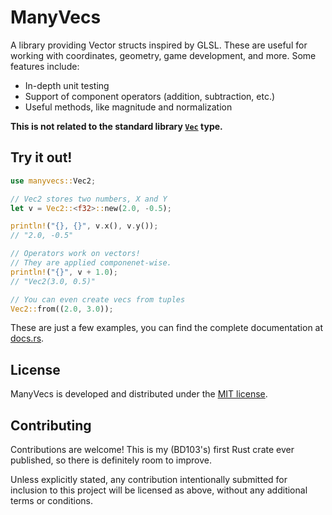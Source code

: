 # ManyVecs

A library providing Vector structs inspired by GLSL. These are useful for working with coordinates, geometry, game development, and more. Some features include:

- In-depth unit testing
- Support of component operators (addition, subtraction, etc.)
- Useful methods, like magnitude and normalization

**This is not related to the standard library [`Vec`](https://doc.rust-lang.org/std/vec/struct.Vec.html) type.**

## Try it out!

```rust
use manyvecs::Vec2;

// Vec2 stores two numbers, X and Y
let v = Vec2::<f32>::new(2.0, -0.5);

println!("{}, {}", v.x(), v.y());
// "2.0, -0.5"

// Operators work on vectors!
// They are applied componenet-wise.
println!("{}", v + 1.0);
// "Vec2(3.0, 0.5)"

// You can even create vecs from tuples
Vec2::from((2.0, 3.0));
```

These are just a few examples, you can find the complete documentation at [docs.rs](https://docs.rs/manyvecs).

## License

ManyVecs is developed and distributed under the [MIT license](https://opensource.org/licenses/MIT).

## Contributing

Contributions are welcome! This is my (BD103's) first Rust crate ever published, so there is definitely room to improve.

Unless explicitly stated, any contribution intentionally submitted for inclusion to this project will be licensed as above, without any additional terms or conditions.
